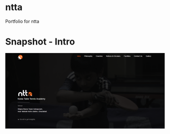 # ntta
Portfolio for ntta

# Snapshot - Intro

<img src="https://github.com/aka-jain/ntta/blob/master/images/screenshot.png">
